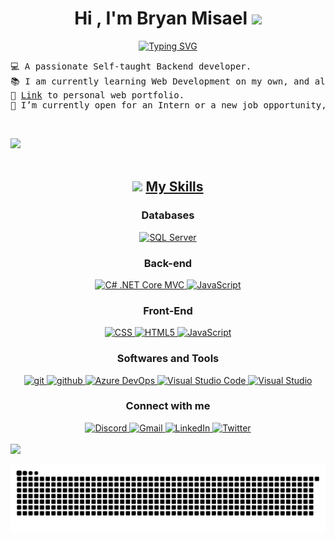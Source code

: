 <!--  <div align=center>
        <img src="https://drive.google.com/uc?export=download&id=1eZ2zH3x1NkC67shvGAQ2lEi-koeBIgcN" alt="Profile" height="200">
    </div>   -->
<h1 align="center"><b>Hi , I'm Bryan Misael </b><img src="https://media.giphy.com/media/hvRJCLFzcasrR4ia7z/giphy.gif" width="35"></h1>
<!--  -->
<p align="center">
<a href="https://git.io/typing-svg"><img src="https://readme-typing-svg.herokuapp.com?font=Fira+Code&pause=1000&color=9600F7&random=false&width=500&lines=Hi!+I+am+Bryan+Misael+Sanchez+Ramirez+;I+am+a+Software+Engineering+student;And+junior+.net+developer" alt="Typing SVG" /></a>
</p>


<pre>
💻 A passionate Self-taught Backend developer.
📚 I am currently learning Web Development on my own, and also studying software engineering.
📝 <a href="https://portafolio-web-misael.netlify.app/" target="_blank">Link</a> to personal web portfolio.
🔭 I’m currently open for an Intern or a new job opportunity, this is <a href="#">my resume</a>.
</pre>

<br>

<img src="https://user-images.githubusercontent.com/73097560/115834477-dbab4500-a447-11eb-908a-139a6edaec5c.gif"><br><br>

<h2 align="center">
  <img src="https://media2.giphy.com/media/QssGEmpkyEOhBCb7e1/giphy.gif?cid=ecf05e47a0n3gi1bfqntqmob8g9aid1oyj2wr3ds3mg700bl&rid=giphy.gif" width ="25">
  <u><b>My Skills</b></u>
</h2>

<h3 align="center">Databases</h3>
<p align="center">
  <a href="https://www.microsoft.com/sql-server" target="_blank">
    <img src="https://img.shields.io/badge/SQL%20Server-%23CC2927.svg?style=for-the-badge&logo=microsoft-sql-server&logoColor=white" alt="SQL Server"/>
  </a>
</p>

<h3 align="center">Back-end</h3>
<p align="center">
  <a href="https://dotnet.microsoft.com/apps/aspnet/mvc" target="_blank">
    <img src="https://img.shields.io/badge/C%23%20.NET%20Core%20MVC-%237D3EB0.svg?style=for-the-badge&logo=c-sharp&logoColor=white" alt="C# .NET Core MVC" /> 
  </a>
  <a href="https://developer.mozilla.org/en-US/docs/Web/JavaScript" target="_blank">
    <img src="https://img.shields.io/badge/JavaScript%20-%23F7DF1E.svg?style=for-the-badge&logo=javascript&logoColor=black" alt="JavaScript" /> 
  </a>
</p>

<h3 align="center">Front-End</h3>
<p align="center">
  <a href="https://developer.mozilla.org/en-US/docs/Web/CSS" target="_blank">
    <img src="https://img.shields.io/badge/CSS-%231572B6.svg?style=for-the-badge&logo=css3&logoColor=white" alt="CSS" /> 
  </a>
  <a href="https://developer.mozilla.org/en-US/docs/Web/HTML" target="_blank">
    <img src="https://img.shields.io/badge/HTML5-%23E34F26.svg?style=for-the-badge&logo=html5&logoColor=white" alt="HTML5" /> 
  </a>
  <a href="https://developer.mozilla.org/en-US/docs/Web/JavaScript" target="_blank">
    <img src="https://img.shields.io/badge/JavaScript-%23F7DF1E.svg?style=for-the-badge&logo=javascript&logoColor=black" alt="JavaScript" /> 
  </a>
</p>

<h3 align="center">Softwares and Tools</h3>
<p align="center">
  <a href="https://git-scm.com/" target="_blank">
    <img src="https://img.shields.io/badge/git-F05032.svg?style=for-the-badge&logo=git&logoColor=white" alt="git"/>
  </a>
  <a href="https://github.com/themisael100" target="_blank">
    <img src="https://img.shields.io/badge/github-181717.svg?style=for-the-badge&logo=github&logoColor=white" alt="github" />
  </a>
  <a href="https://azure.microsoft.com/en-us/services/devops/" target="_blank">
    <img src="https://img.shields.io/badge/azure%20devops-0078D7.svg?style=for-the-badge&logo=azure-devops&logoColor=white" alt="Azure DevOps" />
  </a>
  <a href="https://code.visualstudio.com/" target="_blank">
    <img src="https://img.shields.io/badge/visual%20studio%20code-007ACC.svg?style=for-the-badge&logo=visual-studio-code&logoColor=white" alt="Visual Studio Code" />
  </a>
  <a href="https://visualstudio.microsoft.com/" target="_blank">
    <img src="https://img.shields.io/badge/visual%20studio-5C2D91.svg?style=for-the-badge&logo=visual-studio&logoColor=white" alt="Visual Studio" />
  </a>
</p>

<h3 align="center">Connect with me</h3>
<div style="margin-top:10px" align="center">
  <a href="https://discord.com/channels/@me" target="_blank">
    <img src="https://img.shields.io/badge/Discord-7289DA?style=for-the-badge&logo=discord&logoColor=white" alt="Discord" />
  </a>
  <a href="mailto:misalbryan@gmail.com" target="_blank">
    <img src="https://img.shields.io/badge/Gmail-D14836?style=for-the-badge&logo=gmail&logoColor=white" alt="Gmail" />
  </a>
  <a href="https://www.linkedin.com" target="_blank">
    <img src="https://img.shields.io/badge/Linked%20In-0A66C2.svg?style=for-the-badge&logo=linkedin&logoColor=white" alt="LinkedIn" />
  </a>
  <a href="https://twitter.com/themisael100" target="_blank">
    <img src="https://img.shields.io/badge/Twitter-1DA1F2.svg?style=for-the-badge&logo=twitter&logoColor=white" alt="Twitter" />
  </a>
</div>


<br>
<img src="https://user-images.githubusercontent.com/73097560/115834477-dbab4500-a447-11eb-908a-139a6edaec5c.gif">

<p align="center">
  <img src="https://github.com/StefanosSt/StefanosSt/blob/main/github-user-contribution.svg" alt="snake">
</p>

